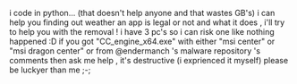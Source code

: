 i code in python... (that doesn't help anyone and that wastes GB's)
i can help you finding out weather an app is legal or not and what it does , i'll try to help you with the removal !
i have 3 pc's so i can risk one like nothing happened :D
if you got "CC_engine_x64.exe" with either "msi center" or "msi dragon center" or from @endermanch 's malware repository 's comments then ask me help , it's destructive (i exprienced it myself)
please be luckyer than me ;-;
